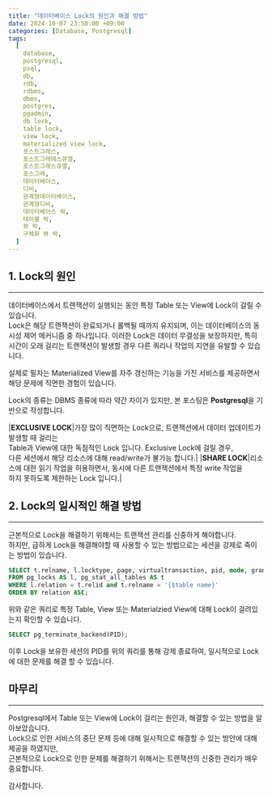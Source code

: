 ```yaml
---
title: "데이터베이스 Lock의 원인과 해결 방법"
date: 2024-10-07 23:58:00 +09:00
categories: [Database, Postgresql]
tags:
  [
    database,
    postgresql,
    psql,
    db,
    rdb,
    rdbms,
    dbms,
    postgres,
    pgadmin,
    db lock,
    table lock,
    view lock,
    materialized view lock,
    포스트그레스,
    포스트그레에스큐엘,
    포스트그레스큐엘,
    포스그레,
    데이터베이스,
    디비,
    관계형데이터베이스,
    관계형디비,
    데이터베이스 락,
    테이블 락,
    뷰 락,
    구체화 뷰 락,
  ]
---
```


## 1. Lock의 원인
---
데이터베이스에서 트랜잭션이 실행되는 동안 특정 Table 또는 View에 Lock이 걸릴 수 있습니다.  
Lock은 해당 트랜잭션이 완료되거나 롤백될 때까지 유지되며, 이는 데이터베이스의 동시성 제어 메커니즘 중 하나입니다. 이러한 Lock은 데이터 무결성을 보장하지만, 특히 시간이 오래 걸리는 트랜잭션이 발생할 경우 다른 쿼리나 작업의 지연을 유발할 수 있습니다.  

실제로 필자는 Materialized View를 자주 갱신하는 기능을 가진 서비스를 제공하면서 해당 문제에 직면한 경험이 있습니다.

Lock의 종류는 DBMS 종류에 따라 약간 차이가 있지만, 본 포스팅은 **Postgresql**을 기반으로 작성합니다.  

|**EXCLUSIVE LOCK**|가장 많이 직면하는 Lock으로, 트랜잭션에서 데이터 업데이트가 발생할 때 걸리는<br />Table과 View에 대한 독점적인 Lock 입니다. Exclusive Lock에 걸릴 경우,<br />다른 세션에서 해당 리소스에 대해 read/write가 불가능 합니다.|
|**SHARE LOCK**|리소스에 대한 읽기 작업을 허용하면서, 동시에 다른 트랜잭션에서 특정 write 작업을<br />하지 못하도록 제한하는 Lock 입니다.|


## 2. Lock의 일시적인 해결 방법
---
근본적으로 Lock을 해결하기 위해서는 트랜잭션 관리를 신중하게 해야합니다.  
하지만, 급하게 Lock을 해결해야할 때 사용할 수 있는 방법으로는 세션을 강제로 죽이는 방법이 있습니다.  
```sql
SELECT t.relname, l.locktype, page, virtualtransaction, pid, mode, granted
FROM pg_locks AS l, pg_stat_all_tables AS t
WHERE l.relation = t.relid and t.relname = '{$table name}'
ORDER BY relation ASC;
```
위와 같은 쿼리로 특정 Table, View 또는 Materialzied View에 대해 Lock이 걸려있는지 확인할 수 있습니다.  

```sql
SELECT pg_terminate_backend(PID);
```
이후 Lock을 보유한 세션의 PID를 위의 쿼리를 통해 강제 종료하여, 일시적으로 Lock에 대한 문제를 해결 할 수 있습니다.  

## 마무리
---
Postgresql에서 Table 또는 View에 Lock이 걸리는 원인과, 해결할 수 있는 방법을 알아보았습니다.  
Lock으로 인한 서비스의 중단 문제 등에 대해 일시적으로 해결할 수 있는 방안에 대해 제공을 하였지만,  
근본적으로 Lock으로 인한 문제를 해결하기 위해서는 트랜잭션의 신중한 관리가 매우 중요합니다.  

감사합니다.  
